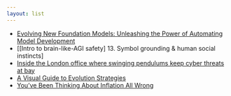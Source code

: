 ```yaml
---
layout: list
---
```


 - [Evolving New Foundation Models: Unleashing the Power of Automating Model Development](https://sakana.ai/evolutionary-model-merge/)
 - [[Intro to brain-like-AGI safety] 13. Symbol grounding & human social instincts]
 - [Inside the London office where swinging pendulums keep cyber threats at bay](https://www.ianvisits.co.uk/articles/inside-the-london-office-where-swinging-pendulums-keep-cyber-threats-at-bay-71054/)
 - [A Visual Guide to Evolution Strategies](https://blog.otoro.net/2017/10/29/visual-evolution-strategies/)
 - [You’ve Been Thinking About Inflation All Wrong](https://ofdollarsanddata.com/youve-been-thinking-about-inflation-all-wrong/)
